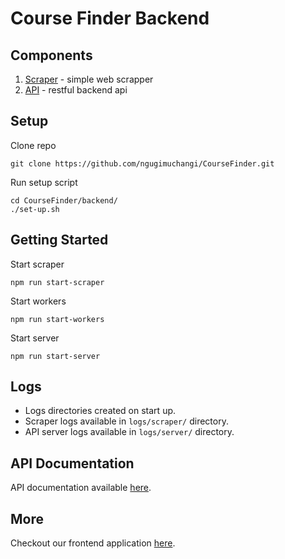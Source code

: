 # Course Finder Backend

## Components
1. [Scraper](/backend/scraper/) - simple web scrapper
2. [API](/backend/api/) - restful backend api

## Setup
Clone repo
```
git clone https://github.com/ngugimuchangi/CourseFinder.git

```

Run setup script
```
cd CourseFinder/backend/
./set-up.sh
```

## Getting Started
Start scraper
```
npm run start-scraper
```

Start workers
```
npm run start-workers
```

Start server
```
npm run start-server
```

## Logs
- Logs directories created on start up.
- Scraper logs available in `logs/scraper/` directory.
- API server logs available in `logs/server/` directory.

## API Documentation
API documentation available [here](/backend/api/docs/).

## More
Checkout our frontend application [here](/app_front-end/).
